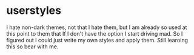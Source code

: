 # userstyles
I hate non-dark themes, not that I hate them, but I am already so used at this point to them that If I don't have the option I start driving mad. So I figured out I could just write my own styles and apply them. Still learning this so bear with me.
